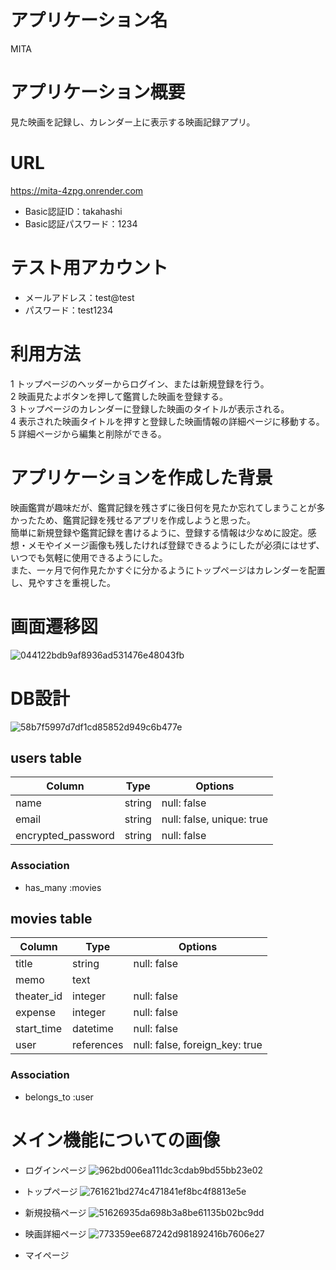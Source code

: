 # アプリケーション名

MITA


# アプリケーション概要

見た映画を記録し、カレンダー上に表示する映画記録アプリ。


# URL

https://mita-4zpg.onrender.com

* Basic認証ID：takahashi  
* Basic認証パスワード：1234


# テスト用アカウント

* メールアドレス：test@test  
* パスワード：test1234


# 利用方法

1 トップページのヘッダーからログイン、または新規登録を行う。  
2 映画見たよボタンを押して鑑賞した映画を登録する。  
3 トップページのカレンダーに登録した映画のタイトルが表示される。  
4 表示された映画タイトルを押すと登録した映画情報の詳細ページに移動する。  
5 詳細ページから編集と削除ができる。  


# アプリケーションを作成した背景

映画鑑賞が趣味だが、鑑賞記録を残さずに後日何を見たか忘れてしまうことが多かったため、鑑賞記録を残せるアプリを作成しようと思った。  
簡単に新規登録や鑑賞記録を書けるように、登録する情報は少なめに設定。感想・メモやイメージ画像も残したければ登録できるようにしたが必須にはせず、いつでも気軽に使用できるようにした。  
また、一ヶ月で何作見たかすぐに分かるようにトップページはカレンダーを配置し、見やすさを重視した。

# 画面遷移図

![044122bdb9af8936ad531476e48043fb](https://github.com/mika0715/mita/assets/162863614/5f9bab2d-843a-41bf-ab52-dd0139a04ffc)

# DB設計

![58b7f5997d7df1cd85852d949c6b477e](https://github.com/mika0715/mita/assets/162863614/deb93232-91e8-4792-bc6e-8679db66396f)


## users table

| Column             | Type       | Options                        |
|--------------------|------------|--------------------------------|
| name               | string     | null: false                    |
| email              | string     | null: false, unique: true      |
| encrypted_password | string     | null: false                    |

### Association

* has_many :movies


## movies table

| Column             | Type       | Options                        |
|--------------------|------------|--------------------------------|
| title              | string     | null: false                    |
| memo               | text       |                                |
| theater_id         | integer    | null: false                    |
| expense            | integer    | null: false                    |
| start_time         | datetime   | null: false                    |
| user               | references | null: false, foreign_key: true |

### Association

* belongs_to :user

# メイン機能についての画像

* ログインページ
![962bd006ea111dc3cdab9bd55bb23e02](https://github.com/mika0715/mita/assets/162863614/23e74d07-5e8e-456b-85fa-6f22281557a1)

* トップページ
![761621bd274c471841ef8bc4f8813e5e](https://github.com/mika0715/mita/assets/162863614/e934020f-2c63-42d9-865e-42e383e073e3)

* 新規投稿ページ
![51626935da698b3a8be61135b02bc9dd](https://github.com/mika0715/mita/assets/162863614/bf8f80a2-d91d-4fc3-a1f8-e0c9c610f22a)

* 映画詳細ページ
![773359ee687242d981892416b7606e27](https://github.com/mika0715/mita/assets/162863614/70c4633a-23c6-463c-b064-12adf1cd45ab)

* マイページ

